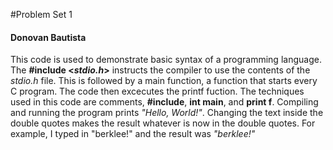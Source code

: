 #Problem Set 1 
#### Donovan Bautista

This code is used to demonstrate basic syntax of a programming language. The **#include <*stdio.h*>** instructs the compiler to use the contents of the *stdio.h* file. This is followed by a main function, a function that starts every C program. The code then excecutes the printf fuction. The techniques used in this code are comments, **#include**, **int main**, and **print f**. Compiling and running the program prints *"Hello, World!"*. Changing the text inside the double quotes makes the result whatever is now in the double quotes. For example, I typed in "berklee!" and the result was *"berklee!"*